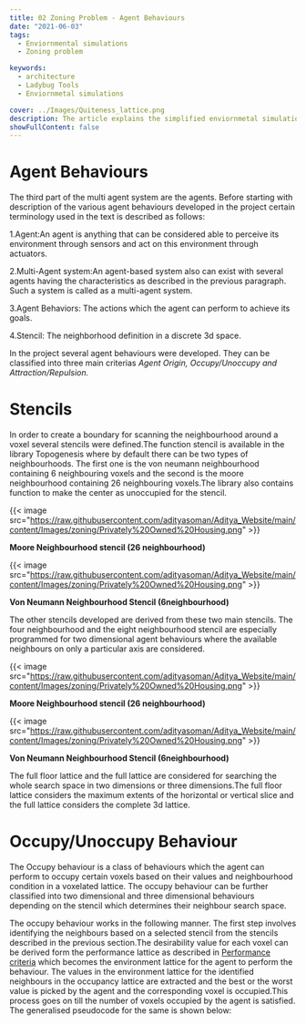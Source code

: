 ```yaml
---
title: 02 Zoning Problem - Agent Behaviours
date: "2021-06-03"
tags:
  - Enviornmental simulations
  - Zoning problem 

keywords:
  - architecture
  - Ladybug Tools
  - Enviornmetal simulations

cover: ../Images/Quiteness_lattice.png
description: The article explains the simplified enviornmetal simulations done for generating a base for decision making. 
showFullContent: false
---
```

# Agent Behaviours

The third part of the multi agent system are the agents. Before starting with description of the various agent behaviours developed in the project certain terminology used in the text is described as follows:

1.Agent:An agent is anything that can be considered able to perceive its environment through sensors and act on this environment through actuators.

2.Multi-Agent system:An agent-based system also can exist with several agents having the characteristics as described in the previous paragraph. Such a system is called as a multi-agent system.

3.Agent Behaviors: The  actions  which  the  agent can perform to achieve its goals.

4.Stencil: The neighborhood definition in a discrete 3d space.


In the project several agent behaviours were developed. They can be classified into three main criterias _Agent Origin, Occupy/Unoccupy and Attraction/Repulsion._


# Stencils

In order to create a boundary for scanning the neighbourhood around a voxel several stencils were defined.The function stencil is available in the library Topogenesis where by default there can be two types of neighbourhoods. The first one is the von neumann neighbourhood containing 6 neighbouring voxels and the second is the moore neighbourhood containing 26 neighbouring voxels.The library also contains function to make the center as unoccupied for the stencil.


{{< image src="https://raw.githubusercontent.com/adityasoman/Aditya_Website/main/content/Images/zoning/Privately%20Owned%20Housing.png" >}}

**Moore Neighbourhood stencil (26 neighbourhood)**


{{< image src="https://raw.githubusercontent.com/adityasoman/Aditya_Website/main/content/Images/zoning/Privately%20Owned%20Housing.png" >}}

**Von Neumann Neighbourhood Stencil (6neighbourhood)**

The other stencils developed are derived from these two main stencils. The four neighbourhood and the eight neighbourhood stencil are especially programmed for two dimensional agent behaviours where the available neighbours on only a particular axis are considered.

{{< image src="https://raw.githubusercontent.com/adityasoman/Aditya_Website/main/content/Images/zoning/Privately%20Owned%20Housing.png" >}}

**Moore Neighbourhood stencil (26 neighbourhood)**

{{< image src="https://raw.githubusercontent.com/adityasoman/Aditya_Website/main/content/Images/zoning/Privately%20Owned%20Housing.png" >}}

**Von Neumann Neighbourhood Stencil (6neighbourhood)**

The full floor lattice and the full lattice are considered for searching the whole search space in two dimensions or three dimensions.The full floor lattice considers the maximum extents of the horizontal or vertical slice and the full lattice considers the complete 3d lattice.


# Occupy/Unoccupy Behaviour

The Occupy behaviour is a class of behaviours which the agent can perform to occupy certain voxels based on their values and neighbourhood condition in a voxelated lattice. The occupy behaviour can be further classified into two dimensional and three dimensional behaviours depending on the stencil which determines their neighbour search space.

The occupy behaviour works in the following manner. The first step involves identifying the neighbours based on a selected stencil from the stencils described in the previous section.The desirability value for each voxel can be derived form the performance lattice as described in [Performance criteria](/posts/zoning-problem-MCDA) which becomes the environment lattice for the agent to perform the behaviour. The values in the environment lattice for the identified neighbours in the occupancy lattice are extracted and the best or the worst value is picked by the agent and the corresponding voxel is occupied.This process goes on till the number of voxels occupied by the agent is satisfied.
The generalised pseudocode for the same is shown below:
